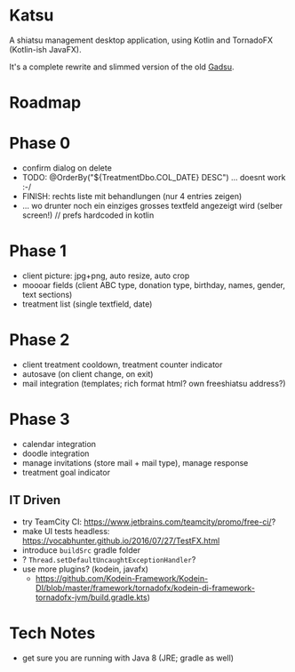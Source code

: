 # Katsu

A shiatsu management desktop application, using Kotlin and TornadoFX (Kotlin-ish JavaFX).

It's a complete rewrite and slimmed version of the old [Gadsu](https://github.com/christophpickl/gadsu).

# Roadmap

# Phase 0
* confirm dialog on delete
* TODO: @OrderBy("${TreatmentDbo.COL_DATE} DESC") ... doesnt work :-/
* FINISH: rechts liste mit behandlungen (nur 4 entries zeigen)
* ... wo drunter noch ein einziges grosses textfeld angezeigt wird (selber screen!)
// prefs hardcoded in kotlin

# Phase 1
* client picture: jpg+png, auto resize, auto crop
* moooar fields (client ABC type, donation type, birthday, names, gender, text sections) 
* treatment list (single textfield, date)

# Phase 2
* client treatment cooldown, treatment counter indicator
* autosave (on client change, on exit)
* mail integration (templates; rich format html? own freeshiatsu address?) 

# Phase 3
* calendar integration
* doodle integration
* manage invitations (store mail + mail type), manage response
* treatment goal indicator


## IT Driven

* try TeamCity CI: https://www.jetbrains.com/teamcity/promo/free-ci/?
* make UI tests headless: https://vocabhunter.github.io/2016/07/27/TestFX.html
* introduce `buildSrc` gradle folder
* ? `Thread.setDefaultUncaughtExceptionHandler`?
* use more plugins? (kodein, javafx)
    * https://github.com/Kodein-Framework/Kodein-DI/blob/master/framework/tornadofx/kodein-di-framework-tornadofx-jvm/build.gradle.kts)

# Tech Notes

* get sure you are running with Java 8 (JRE; gradle as well)
